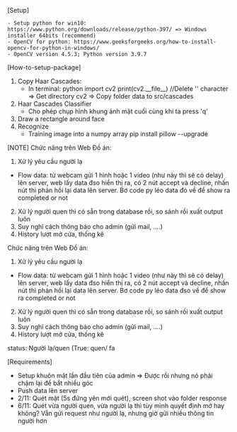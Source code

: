 [Setup]

    - Setup python for win10: https://www.python.org/downloads/release/python-397/ => Windows installer 64bits (recommend)
    - OpenCV for python: https://www.geeksforgeeks.org/how-to-install-opencv-for-python-in-windows/
    - OpenCV version 4.5.3; Python version 3.9.7

[How-to-setup-package]

1. Copy Haar Cascades:
    - In terminal:
      python
      import cv2
      print(cv2.\_\_file\_\_) //Delete '\' character
      => Get directory cv2 => Copy folder data to src/cascades
2. Haar Cascades Classifier
    - Cho phép chụp hình khung ảnh mặt cuối cùng khi ta press 'q'
3. Draw a rectangle around face
4. Recognize
    - Training image into a numpy array
      pip install pillow --upgrade

[NOTE]
Chức năng trên Web Đồ án:

1. Xử lý yêu cầu người lạ

-   Flow data: từ webcam gửi 1 hình hoặc 1 video (như này thì sẽ có delay) lên server, web lấy data đso hiển thị ra, có 2 nút accept và decline, nhấn nút thì phản hồi lại data lên server. Bơ code py léo data đó về để show ra completed or not

2. Xử lý người quen thì có sẵn trong database rồi, so sánh rồi xuất output luôn
3. Suy nghĩ cách thông báo cho admin (gửi mail, ....)
4. History lượt mở cửa, thống kê

Chức năng trên Web Đồ án:

1. Xử lý yêu cầu người lạ

-   Flow data: từ webcam gửi 1 hình hoặc 1 video (như này thì sẽ có delay) lên server, web lấy data đso hiển thị ra, có 2 nút accept và decline,
    nhấn nút thì phản hồi lại data lên server. Bơ code py léo data đso về để show ra completed or not

2. Xử lý người quen thì có sẵn trong database rồi, so sánh rồi xuất output luôn
3. Suy nghĩ cách thông báo cho admin (gửi mail, ....)
4. History lượt mở cửa, thống kê

status: Người lạ/quen (True: quen/ fa

[Requirements]

-   Setup khuôn mặt lần đầu tiên của admin => Được rồi nhưng nó phải chậm lại để bắt nhiều góc
-   Push data lên server
-   2/11: Quét mặt (5s đứng yên mới quét), screen shot vào folder response
-   6/11: Quét vừa người quen, vừa người lạ thì tùy mình quyết định mở hay không? Vẫn gửi request như người lạ, nhưng giờ gửi nhiều thông tin người hơn
